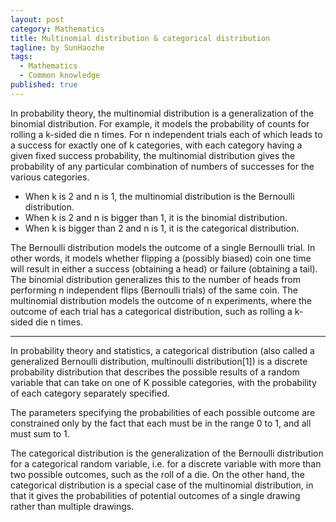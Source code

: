 ```yaml
---
layout: post
category: Mathematics
title: Multinomial distribution & categorical distribution
tagline: by SunHaozhe
tags: 
  - Mathematics
  - Common knowledge
published: true
---
```


In probability theory, the multinomial distribution is a generalization of the binomial distribution. For example, 
it models the probability of counts for rolling a k-sided die n times. For n independent trials each of which leads
to a success for exactly one of k categories, with each category having a given fixed success probability, the multinomial 
distribution gives the probability of any particular combination of numbers of successes for the various categories.

* When k is 2 and n is 1, the multinomial distribution is the Bernoulli distribution. 
* When k is 2 and n is bigger than 1, it is the binomial distribution.
* When k is bigger than 2 and n is 1, it is the categorical distribution.

The Bernoulli distribution models the outcome of a single Bernoulli trial. In other words, 
it models whether flipping a (possibly biased) coin one time will result in either a success (obtaining a head) or 
failure (obtaining a tail). The binomial distribution generalizes this to the number of heads from performing n independent 
flips (Bernoulli trials) of the same coin. The multinomial distribution models the outcome of n experiments, where the outcome 
of each trial has a categorical distribution, such as rolling a k-sided die n times.



*******************************************************************************************************************************


In probability theory and statistics, a categorical distribution (also called a generalized Bernoulli distribution, 
multinoulli distribution[1]) is a discrete probability distribution that describes the possible results of a random variable 
that can take on one of K possible categories, with the probability of each category separately specified. 

The parameters specifying the probabilities of each possible outcome are constrained only by the fact that each must be 
in the range 0 to 1, and all must sum to 1.

The categorical distribution is the generalization of the Bernoulli distribution for a categorical random variable, i.e. for 
a discrete variable with more than two possible outcomes, such as the roll of a die. On the other hand, the categorical 
distribution is a special case of the multinomial distribution, in that it gives the probabilities of potential outcomes of a 
single drawing rather than multiple drawings.



